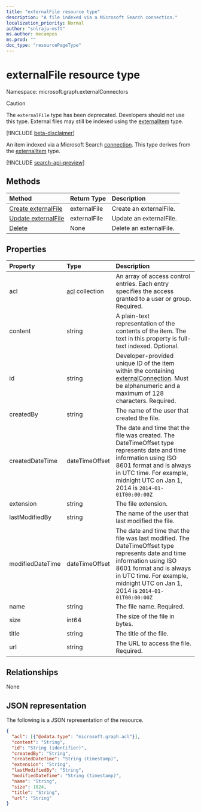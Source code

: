 ```yaml
---
title: "externalFile resource type"
description: "A file indexed via a Microsoft Search connection."
localization_priority: Normal
author: "snlraju-msft"
ms.author: mecampos
ms.prod: ""
doc_type: "resourcePageType"
---
```


# externalFile resource type

Namespace: microsoft.graph.externalConnectors

> [!CAUTION]
> The `externalFile` type has been deprecated. Developers should not use this type. External files may still be indexed using the [externalItem](externalitem.md) type.

[!INCLUDE [beta-disclaimer](../../includes/beta-disclaimer.md)]

An item indexed via a Microsoft Search [connection](externalconnection.md). This type derives from the [externalItem](externalitem.md) type.

[!INCLUDE [search-api-preview](../../includes/search-api-preview-signup.md)]

## Methods

| Method                                                        | Return Type  | Description |
|:--------------------------------------------------------------|:-------------|:--|
| [Create externalFile](../api/externalconnection-put-items.md) | externalFile | Create an externalFile. |
| [Update externalFile](../api/externalitem-update.md)          | externalFile | Update an externalFile. |
| [Delete](../api/externalitem-delete.md)                       | None         | Delete an externalFile. |

## Properties

| Property         | Type                     | Description                    |
|:-----------------|:-------------------------|:-------------------------------|
| acl              | [acl](acl.md) collection | An array of access control entries. Each entry specifies the access granted to a user or group. Required. |
| content          | string                   | A plain-text representation of the contents of the item. The text in this property is full-text indexed. Optional. |
| id               | string                   | Developer-provided unique ID of the item within the containing [externalConnection](externalconnection.md). Must be alphanumeric and a maximum of 128 characters. Required. |
| createdBy        | string                   | The name of the user that created the file. |
| createdDateTime  | dateTimeOffset           | The date and time that the file was created. The DateTimeOffset type represents date and time information using ISO 8601 format and is always in UTC time. For example, midnight UTC on Jan 1, 2014 is `2014-01-01T00:00:00Z` |
| extension        | string                   | The file extension.            |
| lastModifiedBy   | string                   | The name of the user that last modified the file. |
| modifiedDateTime | dateTimeOffset           | The date and time that the file was last modified. The DateTimeOffset type represents date and time information using ISO 8601 format and is always in UTC time. For example, midnight UTC on Jan 1, 2014 is `2014-01-01T00:00:00Z` |
| name             | string                   | The file name. Required.       |
| size             | int64                    | The size of the file in bytes. |
| title            | string                   | The title of the file.         |
| url              | string                   | The URL to access the file. Required. |

## Relationships

None

## JSON representation

The following is a JSON representation of the resource.

<!-- {
  "blockType": "resource",
  "optionalProperties": [

  ],
  "@odata.type": "microsoft.graph.externalFile",
  "baseType": "microsoft.graph.externalItem"
}-->

```json
{
  "acl": [{"@odata.type": "microsoft.graph.acl"}],
  "content": "String",
  "id": "String (identifier)",
  "createdBy": "String",
  "createdDateTime": "String (timestamp)",
  "extension": "String",
  "lastModifiedBy": "String",
  "modifiedDateTime": "String (timestamp)",
  "name": "String",
  "size": 1024,
  "title": "String",
  "url": "String"
}
```

<!-- uuid: 16cd6b66-4b1a-43a1-adaf-3a886856ed98
2019-02-04 14:57:30 UTC -->
<!-- {
  "type": "#page.annotation",
  "description": "externalFile resource",
  "keywords": "",
  "section": "documentation",
  "tocPath": ""
}-->
